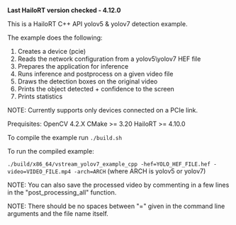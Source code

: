 **Last HailoRT version checked - 4.12.0**

This is a HailoRT C++ API yolov5 & yolov7 detection example.

The example does the following:

1. Creates a device (pcie)
2. Reads the network configuration from a yolov5\yolov7 HEF file
3. Prepares the application for inference
4. Runs inference and postprocess on a given video file 
5. Draws the detection boxes on the original video
6. Prints the object detected + confidence to the screen
5. Prints statistics

NOTE: Currently supports only devices connected on a PCIe link.

Prequisites:
OpenCV 4.2.X
CMake >= 3.20
HailoRT >= 4.10.0


To compile the example run `./build.sh`

To run the compiled example:

`./build/x86_64/vstream_yolov7_example_cpp -hef=YOLO_HEF_FILE.hef -video=VIDEO_FILE.mp4 -arch=ARCH` (where ARCH is yolov5 or yolov7)

NOTE: You can also save the processed video by commenting in a few lines in the "post_processing_all" function.

NOTE: There should be no spaces between "=" given in the command line arguments and the file name itself.  
